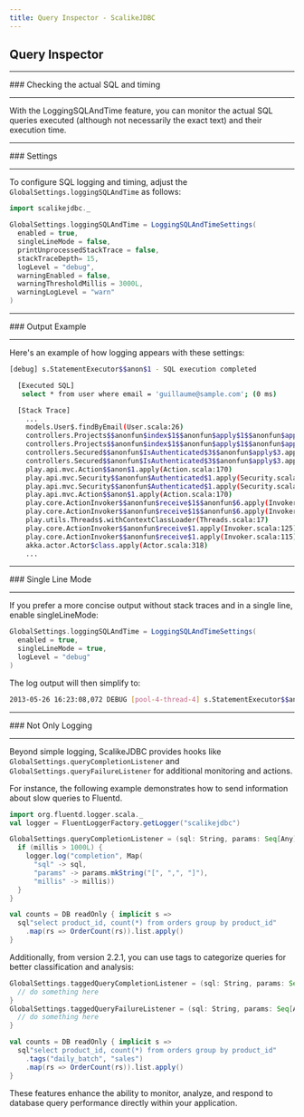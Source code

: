 ```yaml
---
title: Query Inspector - ScalikeJDBC
---
```


## Query Inspector

<hr/>
### Checking the actual SQL and timing
<hr/>

With the LoggingSQLAndTime feature, you can monitor the actual SQL queries executed (although not necessarily the exact text) and their execution time.

<hr/>
### Settings
<hr/>

To configure SQL logging and timing, adjust the `GlobalSettings.loggingSQLAndTime` as follows:

```scala
import scalikejdbc._

GlobalSettings.loggingSQLAndTime = LoggingSQLAndTimeSettings(
  enabled = true,
  singleLineMode = false,
  printUnprocessedStackTrace = false,
  stackTraceDepth= 15,
  logLevel = "debug",
  warningEnabled = false,
  warningThresholdMillis = 3000L,
  warningLogLevel = "warn"
)
```

<hr/>
### Output Example
<hr/>

Here's an example of how logging appears with these settings:

```sh
[debug] s.StatementExecutor$$anon$1 - SQL execution completed

  [Executed SQL]
   select * from user where email = 'guillaume@sample.com'; (0 ms)

  [Stack Trace]
    ...
    models.User$.findByEmail(User.scala:26)
    controllers.Projects$$anonfun$index$1$$anonfun$apply$1$$anonfun$apply$2.apply(Projects.scala:20)
    controllers.Projects$$anonfun$index$1$$anonfun$apply$1$$anonfun$apply$2.apply(Projects.scala:19)
    controllers.Secured$$anonfun$IsAuthenticated$3$$anonfun$apply$3.apply(Application.scala:88)
    controllers.Secured$$anonfun$IsAuthenticated$3$$anonfun$apply$3.apply(Application.scala:88)
    play.api.mvc.Action$$anon$1.apply(Action.scala:170)
    play.api.mvc.Security$$anonfun$Authenticated$1.apply(Security.scala:55)
    play.api.mvc.Security$$anonfun$Authenticated$1.apply(Security.scala:53)
    play.api.mvc.Action$$anon$1.apply(Action.scala:170)
    play.core.ActionInvoker$$anonfun$receive$1$$anonfun$6.apply(Invoker.scala:126)
    play.core.ActionInvoker$$anonfun$receive$1$$anonfun$6.apply(Invoker.scala:126)
    play.utils.Threads$.withContextClassLoader(Threads.scala:17)
    play.core.ActionInvoker$$anonfun$receive$1.apply(Invoker.scala:125)
    play.core.ActionInvoker$$anonfun$receive$1.apply(Invoker.scala:115)
    akka.actor.Actor$class.apply(Actor.scala:318)
    ...
```

<hr/>
### Single Line Mode
<hr/>

If you prefer a more concise output without stack traces and in a single line, enable singleLineMode:

```scala
GlobalSettings.loggingSQLAndTime = LoggingSQLAndTimeSettings(
  enabled = true,
  singleLineMode = true,
  logLevel = "debug"
)
```

The log output will then simplify to:

```sh
2013-05-26 16:23:08,072 DEBUG [pool-4-thread-4] s.StatementExecutor$$anon$1 [Log.scala:81] [SQL Execution] select * from user where email = 'guillaume@sample.com'; (0 ms)
```

<hr/>
### Not Only Logging
<hr/>

Beyond simple logging, ScalikeJDBC provides hooks like `GlobalSettings.queryCompletionListener` and `GlobalSettings.queryFailureListener` for additional monitoring and actions.

For instance, the following example demonstrates how to send information about slow queries to Fluentd.

```scala
import org.fluentd.logger.scala._
val logger = FluentLoggerFactory.getLogger("scalikejdbc")

GlobalSettings.queryCompletionListener = (sql: String, params: Seq[Any], millis: Long) => {
  if (millis > 1000L) {
    logger.log("completion", Map(
      "sql" -> sql,
      "params" -> params.mkString("[", ",", "]"),
      "millis" -> millis))
  }
}

val counts = DB readOnly { implicit s =>
  sql"select product_id, count(*) from orders group by product_id"
    .map(rs => OrderCount(rs)).list.apply()
}
```

Additionally, from version 2.2.1, you can use tags to categorize queries for better classification and analysis:

```scala
GlobalSettings.taggedQueryCompletionListener = (sql: String, params: Seq[Any], millis: Long, tags: Seq[String]) => {
  // do something here
}
GlobalSettings.taggedQueryFailureListener = (sql: String, params: Seq[Any], e: Throwable, tags: Seq[String]) => {
  // do something here
}

val counts = DB readOnly { implicit s =>
  sql"select product_id, count(*) from orders group by product_id"
    .tags("daily_batch", "sales")
    .map(rs => OrderCount(rs)).list.apply()
}
```

These features enhance the ability to monitor, analyze, and respond to database query performance directly within your application.